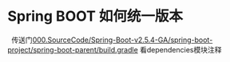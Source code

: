 # Spring BOOT 如何统一版本
&nbsp;&nbsp;传送门[000.SourceCode/Spring-Boot-v2.5.4-GA/spring-boot-project/spring-boot-parent/build.gradle](../000.SourceCode/Spring-Boot-v2.5.4-GA/spring-boot-project/spring-boot-parent/build.gradle)  看dependencies模块注释